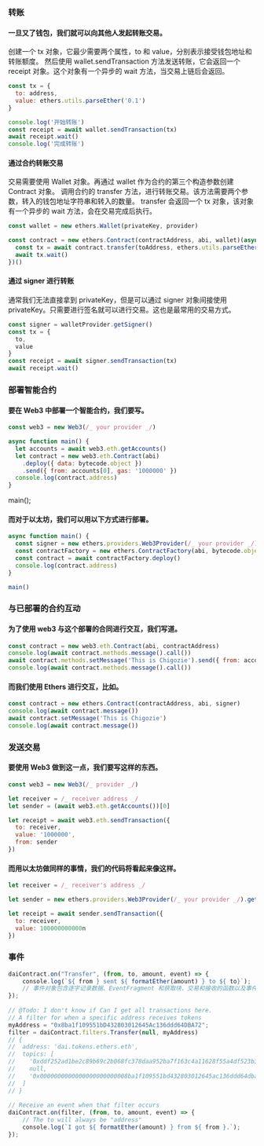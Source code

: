 ### 转账

#### 一旦又了钱包，我们就可以向其他人发起转账交易。

创建一个 tx 对象，它最少需要两个属性，to 和 value，分别表示接受钱包地址和转账额度。
然后使用 wallet.sendTransaction 方法发送转账，它会返回一个 receipt 对象。这个对象有一个异步的 wait 方法，当交易上链后会返回。

```javascript
const tx = {
  to: address,
  value: ethers.utils.parseEther('0.1')
}

console.log('开始转账')
const receipt = await wallet.sendTransaction(tx)
await receipt.wait()
console.log('完成转账')
```

#### 通过合约转账交易

交易需要使用 Wallet 对象。再通过 wallet 作为合约的第三个构造参数创建 Contract 对象。
调用合约的 transfer 方法，进行转账交易。该方法需要两个参数，转入的钱包地址字符串和转入的数量。
transfer 会返回一个 tx 对象，该对象有一个异步的 wait 方法，会在交易完成后执行。

```javascript
const wallet = new ethers.Wallet(privateKey, provider)

const contract = new ethers.Contract(contractAddress, abi, wallet)(async () => {
  const tx = await contract.transfer(toAddress, ethers.utils.parseEther('1'))
  await tx.wait()
})()
```

#### 通过 signer 进行转账

通常我们无法直接拿到 privateKey，但是可以通过 signer 对象间接使用 privateKey。只需要进行签名就可以进行交易。这也是最常用的交易方式。

```javascript
const signer = walletProvider.getSigner()
const tx = {
  to,
  value
}
const receipt = await signer.sendTransaction(tx)
await receipt.wait()
```

### 部署智能合约

#### 要在 Web3 中部署一个智能合约，我们要写。

```javascript
const web3 = new Web3(/_ your provider _/)

async function main() {
  let accounts = await web3.eth.getAccounts()
  let contract = new web3.eth.Contract(abi)
    .deploy({ data: bytecode.object })
    .send({ from: accounts[0], gas: '1000000' })
  console.log(contract.address)
}
```

main();

#### 而对于以太坊，我们可以用以下方式进行部署。

```javascript
async function main() {
  const signer = new ethers.providers.Web3Provider(/_ your provider _/).getSigner()
  const contractFactory = new ethers.ContractFactory(abi, bytecode.object, signer)
  const contract = await contractFactory.deploy()
  console.log(contract.address)
}

main()
```

### 与已部署的合约互动

#### 为了使用 web3 与这个部署的合同进行交互，我们写道。

```javascript
const contract = new web3.eth.Contract(abi, contractAddress)
console.log(await contract.methods.message().call())
await contract.methods.setMessage('This is Chigozie').send({ from: accounts[0], gas: '1000000' })
console.log(await contract.methods.message().call())
```

#### 而我们使用 Ethers 进行交互，比如。

```javascript
const contract = new ethers.Contract(contractAddress, abi, signer)
console.log(await contract.message())
await contract.setMessage('This is Chigozie')
console.log(await contract.message())
```

### 发送交易

#### 要使用 Web3 做到这一点，我们要写这样的东西。

```javascript
const web3 = new Web3(/_ provider _/)

let receiver = /_ receiver address _/
let sender = (await web3.eth.getAccounts())[0]

let receipt = await web3.eth.sendTransaction({
  to: receiver,
  value: '1000000',
  from: sender
})
```

#### 而用以太坊做同样的事情，我们的代码将看起来像这样。

```javascript
let receiver = /_ receiver's address _/

let sender = new ethers.providers.Web3Provider(/_ your provider _/).getSigner()

let receipt = await sender.sendTransaction({
  to: receiver,
  value: 100000000000n
})
```

### 事件

```javascript
daiContract.on("Transfer", (from, to, amount, event) => {
    console.log(`${ from } sent ${ formatEther(amount) } to ${ to}`);
    // 事件对象包含逐字记录数据、EventFragment 和获取块、交易和接收的函数以及事件函数
});
​
// @Todo: I don't know if Can I get all transactions here.
// A filter for when a specific address receives tokens
myAddress = "0x8ba1f109551bD432803012645Ac136ddd64DBA72";
filter = daiContract.filters.Transfer(null, myAddress)
// {
//  address: 'dai.tokens.ethers.eth',
//  topics: [
//    '0xddf252ad1be2c89b69c2b068fc378daa952ba7f163c4a11628f55a4df523b3ef',
//    null,
//    '0x0000000000000000000000008ba1f109551bd432803012645ac136ddd64dba72'
//  ]
// }
​
// Receive an event when that filter occurs
daiContract.on(filter, (from, to, amount, event) => {
    // The to will always be "address"
    console.log(`I got ${ formatEther(amount) } from ${ from }.`);
});
```
